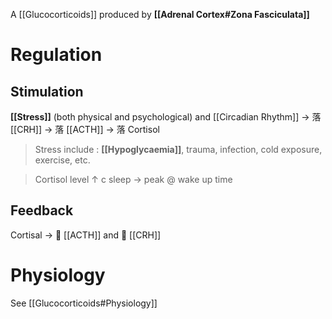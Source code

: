 A [[Glucocorticoids]] produced by **[[Adrenal Cortex#Zona Fasciculata]]**

# Regulation
## Stimulation
**[[Stress]]** (both physical and psychological) and [[Circadian Rhythm]] → 落 [[CRH]] → 落 [[ACTH]] → 落 Cortisol

> Stress include : **[[Hypoglycaemia]]**, trauma, infection, cold exposure, exercise, etc. 

> Cortisol level ↑ c sleep → peak @ wake up time

## Feedback
Cortisal →  [[ACTH]] and  [[CRH]]

# Physiology
See [[Glucocorticoids#Physiology]]